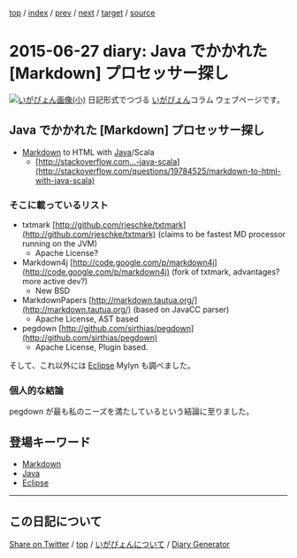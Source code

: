 [top](../index.html) 
 / [index](index.html) 
 / [prev](ig150626.html) 
 / [next](ig150628.html) 
 / [target](https://igapyon.github.io/diary/2015/ig150627.html) 
 / [source](https://github.com/igapyon/diary/blob/gh-pages/2015/ig150627.src.md) 

2015-06-27 diary: Java でかかれた [Markdown] プロセッサー探し
=====================================================================================================
[![いがぴょん画像(小)](https://igapyon.github.io/diary/images/iga200306s.jpg "いがぴょん")](https://igapyon.github.io/diary/memo/memoigapyon.html) 日記形式でつづる [いがぴょん](https://igapyon.github.io/diary/memo/memoigapyon.html)コラム ウェブページです。

## Java でかかれた [Markdown] プロセッサー探し

* [Markdown](../keyword/markdown.html) to HTML with [Java](../keyword/java.html)/Scala
  * [http://stackoverflow.com...-java-scala](http://stackoverflow.com/questions/19784525/markdown-to-html-with-java-scala)

### そこに載っているリスト

* txtmark [http://github.com/rjeschke/txtmark](http://github.com/rjeschke/txtmark) (claims to be fastest MD processor running on the JVM)
  * Apache License?
* Markdown4j [http://code.google.com/p/markdown4j](http://code.google.com/p/markdown4j) (fork of txtmark, advantages? more active dev?)
  * New BSD
* MarkdownPapers [http://markdown.tautua.org/](http://markdown.tautua.org/) (based on JavaCC parser)
  * Apache License, AST based
* pegdown [http://github.com/sirthias/pegdown](http://github.com/sirthias/pegdown)
  * Apache License, Plugin based.

そして、これ以外には [Eclipse](../keyword/eclipse.html) Mylyn も調べました。

### 個人的な結論

pegdown が最も私のニーズを満たしているという結論に至りました。

## 登場キーワード

* [Markdown](../keyword/markdown.html)
* [Java](../keyword/java.html)
* [Eclipse](../keyword/eclipse.html)

----------------------------------------------------------------------------------------------------

## この日記について

[Share on Twitter](https://twitter.com/intent/tweet?hashtags=igapyon%2Cdiary%2C%E3%81%84%E3%81%8C%E3%81%B4%E3%82%87%E3%82%93%2CMarkdown%2CJava%2CEclipse&text=Java+%E3%81%A7%E3%81%8B%E3%81%8B%E3%82%8C%E3%81%9F+%5BMarkdown%5D+%E3%83%97%E3%83%AD%E3%82%BB%E3%83%83%E3%82%B5%E3%83%BC%E6%8E%A2%E3%81%97&url=https%3A%2F%2Figapyon.github.io%2Fdiary%2F2015%2Fig150627.html) / [top](../index.html) / [いがぴょんについて](https://igapyon.github.io/diary/memo/memoigapyon.html) / [Diary Generator](https://github.com/igapyon/igapyonv3)
